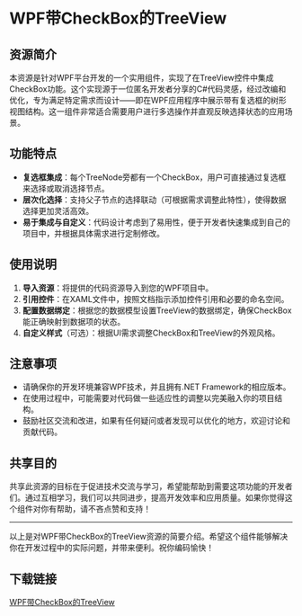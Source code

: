 # WPF带CheckBox的TreeView

## 资源简介

本资源是针对WPF平台开发的一个实用组件，实现了在TreeView控件中集成CheckBox功能。这个实现源于一位匿名开发者分享的C#代码灵感，经过改编和优化，专为满足特定需求而设计——即在WPF应用程序中展示带有复选框的树形视图结构。这一组件非常适合需要用户进行多选操作并直观反映选择状态的应用场景。

## 功能特点

- **复选框集成**：每个TreeNode旁都有一个CheckBox，用户可直接通过复选框来选择或取消选择节点。
- **层次化选择**：支持父子节点的选择联动（可根据需求调整此特性），使得数据选择更加灵活高效。
- **易于集成与自定义**：代码设计考虑到了易用性，便于开发者快速集成到自己的项目中，并根据具体需求进行定制修改。
  
## 使用说明

1. **导入资源**：将提供的代码资源导入到您的WPF项目中。
2. **引用控件**：在XAML文件中，按照文档指示添加控件引用和必要的命名空间。
3. **配置数据绑定**：根据您的数据模型设置TreeView的数据绑定，确保CheckBox能正确映射到数据项的状态。
4. **自定义样式**（可选）：根据UI需求调整CheckBox和TreeView的外观风格。

## 注意事项

- 请确保你的开发环境兼容WPF技术，并且拥有.NET Framework的相应版本。
- 在使用过程中，可能需要对代码做一些适应性的调整以完美融入你的项目结构。
- 鼓励社区交流和改进，如果有任何疑问或者发现可以优化的地方，欢迎讨论和贡献代码。

## 共享目的

共享此资源的目标在于促进技术交流与学习，希望能帮助到需要这项功能的开发者们。通过互相学习，我们可以共同进步，提高开发效率和应用质量。如果你觉得这个组件对你有帮助，请不吝点赞和支持！

---

以上是对WPF带CheckBox的TreeView资源的简要介绍。希望这个组件能够解决你在开发过程中的实际问题，并带来便利。祝你编码愉快！

## 下载链接

[WPF带CheckBox的TreeView](https://pan.quark.cn/s/e4a24d8a5811)